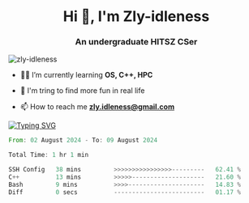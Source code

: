 <h1 align="center">Hi 👋, I'm Zly-idleness</h1>

<h3 align="center">An undergraduate HITSZ CSer</h3>

<p align="left"> <img src="https://komarev.com/ghpvc/?username=zly-idleness&label=Profile%20views&color=0e75b6&style=flat" alt="zly-idleness" /> </p>


- 👨‍💻 I’m currently learning **OS, C++, HPC**

- 🌱 I'm tring to find more fun in real life

- 📫 How to reach me **zly.idleness@gmail.com**



[![Typing SVG](https://readme-typing-svg.herokuapp.com?font=Fira+Code&pause=1000&width=435&lines=I+Maybe+Slow)](https://git.io/typing-svg)


<!--START_SECTION:waka-->

```rust
From: 02 August 2024 - To: 09 August 2024

Total Time: 1 hr 1 min

SSH Config   38 mins         >>>>>>>>>>>>>>>>---------   62.41 %
C++          13 mins         >>>>>--------------------   21.60 %
Bash         9 mins          >>>>---------------------   14.83 %
Diff         0 secs          -------------------------   01.17 %
```

<!--END_SECTION:waka-->


